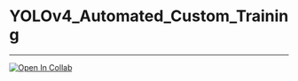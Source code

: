 # YOLOv4_Automated_Custom_Training

---

[![Open In Collab](https://colab.research.google.com/assets/colab-badge.svg)](https://colab.research.google.com/drive/1kqAuVZ4zU7nqIubLFzQa7F7YTt-T2t0b?usp=sharing)
